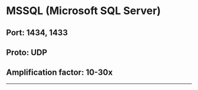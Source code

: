 # MSSQL (Microsoft SQL Server)

## Port: 1434, 1433

## Proto: UDP

## Amplification factor: 10-30x

---
